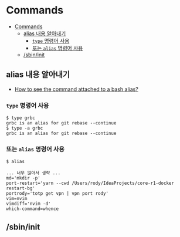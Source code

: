 # Commands

- [Commands](#commands)
    - [alias 내용 알아내기](#alias-내용-알아내기)
        - [`type` 명령어 사용](#type-명령어-사용)
        - [또는 `alias` 명령어 사용](#또는-alias-명령어-사용)
    - [/sbin/init](#sbininit)

## alias 내용 알아내기

- [How to see the command attached to a bash alias?](https://askubuntu.com/a/103524)

### `type` 명령어 사용

```shell
$ type grbc
grbc is an alias for git rebase --continue
$ type -a grbc
grbc is an alias for git rebase --continue
```

### 또는 `alias` 명령어 사용

```shell
$ alias

... 너무 많아서 생략 ...
md='mkdir -p'
port-restart='yarn --cwd /Users/rody/IdeaProjects/core-r1-docker restart-bg'
portrody='totp get vpn | vpn port rody'
vim=nvim
vimdiff='nvim -d'
which-command=whence
```

## /sbin/init
